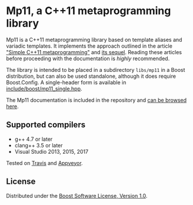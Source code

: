 # Mp11, a C++11 metaprogramming library

Mp11 is a C++11 metaprogramming library based on template aliases and variadic templates.
It implements the approach outlined in the article
["Simple C++11 metaprogramming"](http://pdimov.com/cpp2/simple_cxx11_metaprogramming.html)
and [its sequel](http://pdimov.com/cpp2/simple_cxx11_metaprogramming_2.html). Reading these
articles before proceeding with the documentation is _highly_ recommended.

The library is intended to be placed in a subdirectory `libs/mp11` in a Boost distribution,
but can also be used standalone, although it does require Boost.Config. A single-header form
is available in [include/boost/mp11_single.hpp](include/boost/mp11_single.hpp).

The Mp11 documentation is included in the repository and [can be browsed here](https://rawgit.com/pdimov/mp11/master/doc/html/mp11.html).

## Supported compilers

* g++ 4.7 or later
* clang++ 3.5 or later
* Visual Studio 2013, 2015, 2017

Tested on [Travis](https://travis-ci.org/pdimov/mp11/) and [Appveyor](https://ci.appveyor.com/project/pdimov/mp11/).

## License

Distributed under the [Boost Software License, Version 1.0](http://boost.org/LICENSE_1_0.txt).
